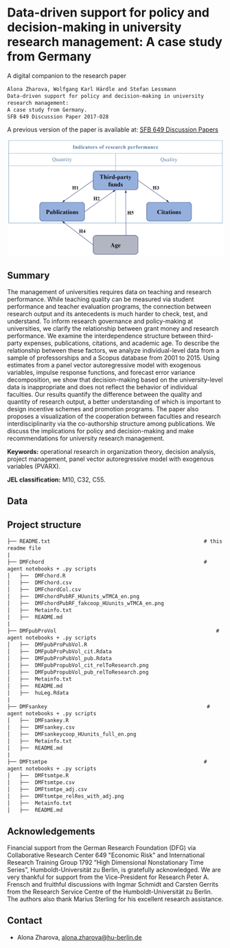 # Data-driven support for policy and decision-making in university research management: A case study from Germany

A digital companion to the research paper 

```
Alona Zharova, Wolfgang Karl Härdle and Stefan Lessmann
Data-driven support for policy and decision-making in university research management: 
A case study from Germany.
SFB 649 Discussion Paper 2017-028

```
A previous version of the paper is available at: [SFB 649 Discussion Papers](http://sfb649.wiwi.hu-berlin.de/papers/pdf/SFB649DP2017-028.pdf)

![research_model](/research_model.png)

## Summary

The management of universities requires data on teaching and research performance. While teaching quality can be measured via student performance and teacher evaluation programs, the connection between research output and its antecedents is much harder to check, test, and understand. To inform research governance and policy-making at universities, we clarify the relationship between grant money and research performance. We examine the interdependence structure between third-party expenses, publications, citations, and academic age. To describe the relationship between these factors, we analyze individual-level data from a sample of professorships and a Scopus database from 2001 to 2015. Using estimates from a panel vector autoregressive model with exogenous variables, impulse response functions, and forecast error variance decomposition, we show that decision-making based on the university-level data is inappropriate and does not reflect the behavior of individual faculties. Our results quantify the difference between the quality and quantity of research output, a better understanding of which is important to design incentive schemes and promotion programs. The paper also proposes a visualization of the cooperation between faculties and research interdisciplinarity via the co-authorship structure among publications. We discuss the implications for policy and decision-making and make recommendations for university research management.

**Keywords:**  operational research in organization theory, decision analysis, project management, panel vector autoregressive model with exogenous variables (PVARX).

**JEL classification:** M10, C32, C55.

## Data




## Project structure
````
├── README.txt                                                  # this readme file
|
├── DMFchord                                                    # agent notebooks + .py scripts
│   ├──  DMFchord.R
│   ├──  DMFchord.csv
│   ├──  DMFchordCol.csv
│   ├──  DMFchordPubRF_HUunits_wTMCA_en.png
│   ├──  DMFchordPubRF_fakcoop_HUunits_wTMCA_en.png
│   ├──  Metainfo.txt
│   ├──  README.md 
|
├── DMFpubProVol                                                    # agent notebooks + .py scripts
│   ├──  DMFpubProPubVol.R
│   ├──  DMFpubProPubVol_cit.Rdata
│   ├──  DMFpubProPubVol_pub.Rdata
│   ├──  DMFpubPropubVol_cit_relToResearch.png
│   ├──  DMFpubPropubVol_pub_relToResearch.png
│   ├──  Metainfo.txt
│   ├──  README.md
│   ├──  huLeg.Rdata 
|
├── DMFsankey                                                    # agent notebooks + .py scripts
│   ├──  DMFsankey.R
│   ├──  DMFsankey.csv
│   ├──  DMFsankeycoop_HUunits_full_en.png
│   ├──  Metainfo.txt
│   ├──  README.md 
|
├── DMFtsmtpe                                                   # agent notebooks + .py scripts
│   ├──  DMFtsmtpe.R
│   ├──  DMFtsmtpe.csv
│   ├──  DMFtsmtpe_adj.csv
│   ├──  DMFtsmtpe_relRes_with_adj.png
│   ├──  Metainfo.txt
│   ├──  README.md 

````


## Acknowledgements

Financial support from the German Research Foundation (DFG) via Collaborative Research Center 649 "Economic Risk" and International Research Training Group 1792 ”High Dimensional Nonstationary Time Series”, Humboldt-Universität zu Berlin, is gratefully acknowledged. We
are very thankful for support from the Vice-President for Research Peter A. Frensch and fruithful discussions with Ingmar Schmidt and Carsten Gerrits from the Research Service Centre of the Humboldt-Universität zu Berlin. The authors also thank Marius Sterling for his excellent research assistance.

## Contact
- Alona Zharova, alona.zharova@hu-berlin.de
